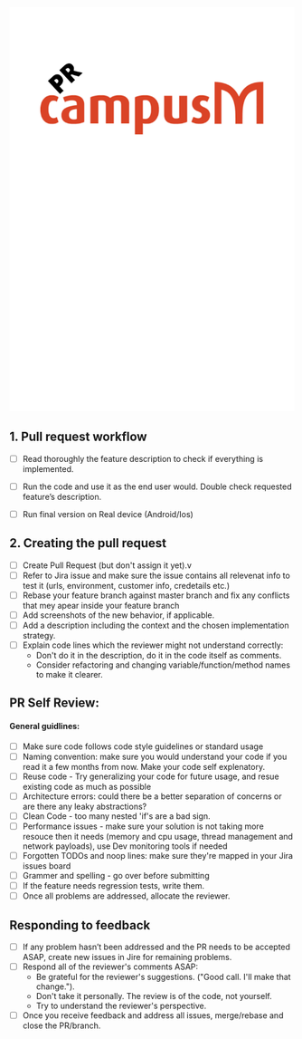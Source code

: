 [![alt text](/PR.png "Vinta Logo")](https://www.exlibrisgroup.com/products/campusm-mobile-campus-app-platform/)

## 1. Pull request workflow
  * [ ] Read thoroughly the feature description to check if everything is implemented.

  * [ ] Run the code and use it as the end user would. Double check requested feature’s description.
  * [ ] Run final version on Real device (Android/Ios)

## 2. Creating the pull request

  * [ ] Create Pull Request (but don't assign it yet).v
  * [ ] Refer to Jira issue and make sure the issue contains all relevenat info to test it (urls, environment, customer info, credetails etc.)
  * [ ] Rebase your feature branch against master branch and fix any conflicts that mey apear inside your feature branch 
  * [ ] Add screenshots of the new behavior, if applicable.
  * [ ] Add a description including the context and the chosen implementation strategy.
  * [ ] Explain code lines which the reviewer might not understand correctly:
    * Don't do it in the description, do it in the code itself as comments.
    * Consider refactoring and changing variable/function/method names to make it clearer.

## PR Self Review: 
#### General guidlines:

  * [ ] Make sure code follows code style guidelines or standard usage
  * [ ] Naming convention: make sure you would understand your code if you read it a few months from now. Make your code self explenatory.
  * [ ] Reuse code - Try generalizing your code for future usage, and resue existing code as much as possible 
  * [ ] Architecture errors: could there be a better separation of concerns or are there any leaky abstractions?
  * [ ] Clean Code - too many nested 'if's are a bad sign.
  * [ ] Performance issues - make sure your solution is not taking more resouce then it needs (memory and cpu usage, thread management and network payloads), use Dev monitoring tools if needed 
  * [ ] Forgotten TODOs and noop lines: make sure they're mapped in your Jira issues board
  * [ ] Grammer and spelling - go over before submitting
  * [ ] If the feature needs regression tests, write them.
  * [ ] Once all problems are addressed, allocate the reviewer.

## Responding to feedback
  * [ ] If any problem hasn’t been addressed and the PR needs to be accepted ASAP, create new issues in Jire for remaining problems.
  * [ ] Respond all of the reviewer's comments ASAP:
    * Be grateful for the reviewer's suggestions. ("Good call. I'll make that change.").
    * Don't take it personally. The review is of the code, not yourself.
    * Try to understand the reviewer's perspective.
  * [ ] Once you receive feedback and address all issues, merge/rebase and close the PR/branch.